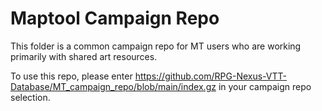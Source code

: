 # Maptool Campaign Repo

This folder is a common campaign repo for MT users who are working primarily with shared art resources.

To use this repo, please enter https://github.com/RPG-Nexus-VTT-Database/MT_campaign_repo/blob/main/index.gz in your campaign repo selection.
